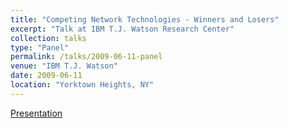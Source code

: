 ```yaml
---
title: "Competing Network Technologies - Winners and Losers"   
excerpt: "Talk at IBM T.J. Watson Research Center"
collection: talks
type: "Panel"
permalink: /talks/2009-06-11-panel
venue: "IBM T.J. Watson"
date: 2009-06-11
location: "Yorktown Heights, NY"
---
```


[Presentation](/files/NetCompete-IBM.pdf)
